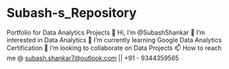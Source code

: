 # Subash-s_Repository
Portfolio for Data Analytics Projects
👋 Hi, I’m @SubashShankar
👀 I’m interested in Data Analytics
🌱 I’m currently learning Google Data Analytics Certification
💞️ I’m looking to collaborate on Data Projects
📫 How to reach me @ subash.shankar7@outlook.com || +91 - 9344359565

